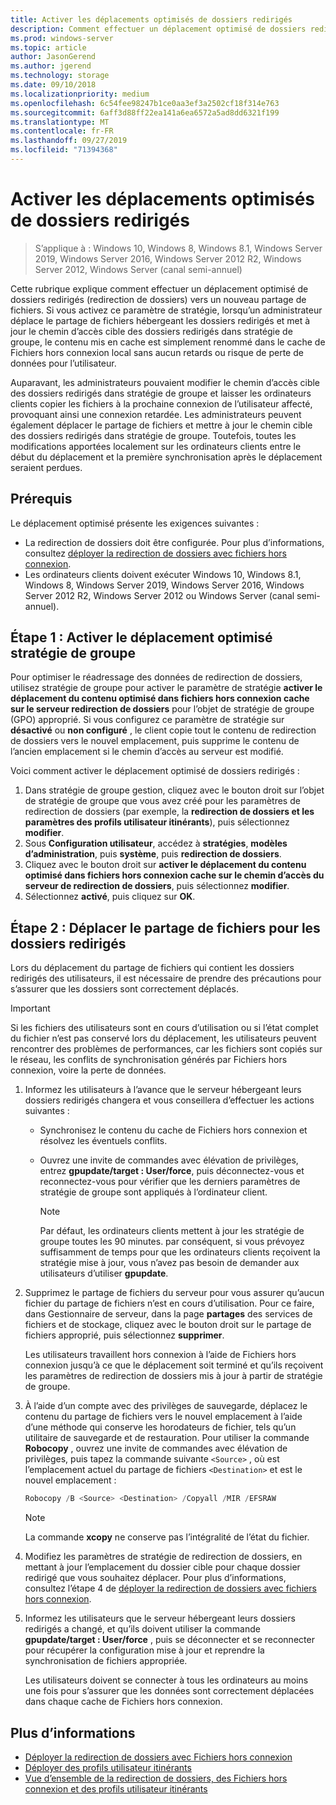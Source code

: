 ```yaml
---
title: Activer les déplacements optimisés de dossiers redirigés
description: Comment effectuer un déplacement optimisé de dossiers redirigés vers un nouveau partage de fichiers.
ms.prod: windows-server
ms.topic: article
author: JasonGerend
ms.author: jgerend
ms.technology: storage
ms.date: 09/10/2018
ms.localizationpriority: medium
ms.openlocfilehash: 6c54fee98247b1ce0aa3ef3a2502cf18f314e763
ms.sourcegitcommit: 6aff3d88ff22ea141a6ea6572a5ad8dd6321f199
ms.translationtype: MT
ms.contentlocale: fr-FR
ms.lasthandoff: 09/27/2019
ms.locfileid: "71394368"
---
```

# <a name="enable-optimized-moves-of-redirected-folders"></a>Activer les déplacements optimisés de dossiers redirigés

>S’applique à : Windows 10, Windows 8, Windows 8.1, Windows Server 2019, Windows Server 2016, Windows Server 2012 R2, Windows Server 2012, Windows Server (canal semi-annuel)

Cette rubrique explique comment effectuer un déplacement optimisé de dossiers redirigés (redirection de dossiers) vers un nouveau partage de fichiers. Si vous activez ce paramètre de stratégie, lorsqu’un administrateur déplace le partage de fichiers hébergeant les dossiers redirigés et met à jour le chemin d’accès cible des dossiers redirigés dans stratégie de groupe, le contenu mis en cache est simplement renommé dans le cache de Fichiers hors connexion local sans aucun retards ou risque de perte de données pour l’utilisateur.

Auparavant, les administrateurs pouvaient modifier le chemin d’accès cible des dossiers redirigés dans stratégie de groupe et laisser les ordinateurs clients copier les fichiers à la prochaine connexion de l’utilisateur affecté, provoquant ainsi une connexion retardée. Les administrateurs peuvent également déplacer le partage de fichiers et mettre à jour le chemin cible des dossiers redirigés dans stratégie de groupe. Toutefois, toutes les modifications apportées localement sur les ordinateurs clients entre le début du déplacement et la première synchronisation après le déplacement seraient perdues.

## <a name="prerequisites"></a>Prérequis

Le déplacement optimisé présente les exigences suivantes :

- La redirection de dossiers doit être configurée. Pour plus d’informations, consultez [déployer la redirection de dossiers avec fichiers hors connexion](deploy-folder-redirection.md).
- Les ordinateurs clients doivent exécuter Windows 10, Windows 8.1, Windows 8, Windows Server 2019, Windows Server 2016, Windows Server 2012 R2, Windows Server 2012 ou Windows Server (canal semi-annuel).

## <a name="step-1-enable-optimized-move-in-group-policy"></a>Étape 1 : Activer le déplacement optimisé stratégie de groupe

Pour optimiser le réadressage des données de redirection de dossiers, utilisez stratégie de groupe pour activer le paramètre de stratégie **activer le déplacement du contenu optimisé dans fichiers hors connexion cache sur le serveur redirection de dossiers** pour l’objet de stratégie de groupe (GPO) approprié. Si vous configurez ce paramètre de stratégie sur **désactivé** ou **non configuré** , le client copie tout le contenu de redirection de dossiers vers le nouvel emplacement, puis supprime le contenu de l’ancien emplacement si le chemin d’accès au serveur est modifié.

Voici comment activer le déplacement optimisé de dossiers redirigés :

1. Dans stratégie de groupe gestion, cliquez avec le bouton droit sur l’objet de stratégie de groupe que vous avez créé pour les paramètres de redirection de dossiers (par exemple, la **redirection de dossiers et les paramètres des profils utilisateur itinérants**), puis sélectionnez **modifier**.
2. Sous **Configuration utilisateur**, accédez à **stratégies**, **modèles d’administration**, puis **système**, puis **redirection de dossiers**.
3. Cliquez avec le bouton droit sur **activer le déplacement du contenu optimisé dans fichiers hors connexion cache sur le chemin d’accès du serveur de redirection de dossiers**, puis sélectionnez **modifier**.
4. Sélectionnez **activé**, puis cliquez sur **OK**.

## <a name="step-2-relocate-the-file-share-for-redirected-folders"></a>Étape 2 : Déplacer le partage de fichiers pour les dossiers redirigés

Lors du déplacement du partage de fichiers qui contient les dossiers redirigés des utilisateurs, il est nécessaire de prendre des précautions pour s’assurer que les dossiers sont correctement déplacés.

>[!IMPORTANT]
>Si les fichiers des utilisateurs sont en cours d’utilisation ou si l’état complet du fichier n’est pas conservé lors du déplacement, les utilisateurs peuvent rencontrer des problèmes de performances, car les fichiers sont copiés sur le réseau, les conflits de synchronisation générés par Fichiers hors connexion, voire la perte de données.

1. Informez les utilisateurs à l’avance que le serveur hébergeant leurs dossiers redirigés changera et vous conseillera d’effectuer les actions suivantes :

      - Synchronisez le contenu du cache de Fichiers hors connexion et résolvez les éventuels conflits.
      - Ouvrez une invite de commandes avec élévation de privilèges, entrez **gpupdate/target : User/force**, puis déconnectez-vous et reconnectez-vous pour vérifier que les derniers paramètres de stratégie de groupe sont appliqués à l’ordinateur client.

        >[!NOTE]
        >Par défaut, les ordinateurs clients mettent à jour les stratégie de groupe toutes les 90 minutes. par conséquent, si vous prévoyez suffisamment de temps pour que les ordinateurs clients reçoivent la stratégie mise à jour, vous n’avez pas besoin de demander aux utilisateurs d’utiliser **gpupdate**.
2. Supprimez le partage de fichiers du serveur pour vous assurer qu’aucun fichier du partage de fichiers n’est en cours d’utilisation. Pour ce faire, dans Gestionnaire de serveur, dans la page **partages** des services de fichiers et de stockage, cliquez avec le bouton droit sur le partage de fichiers approprié, puis sélectionnez **supprimer**.

    Les utilisateurs travaillent hors connexion à l’aide de Fichiers hors connexion jusqu’à ce que le déplacement soit terminé et qu’ils reçoivent les paramètres de redirection de dossiers mis à jour à partir de stratégie de groupe.

3. À l’aide d’un compte avec des privilèges de sauvegarde, déplacez le contenu du partage de fichiers vers le nouvel emplacement à l’aide d’une méthode qui conserve les horodateurs de fichier, tels qu’un utilitaire de sauvegarde et de restauration. Pour utiliser la commande **Robocopy** , ouvrez une invite de commandes avec élévation de privilèges, puis tapez la commande suivante ```<Source>``` , où est l’emplacement actuel du partage de fichiers ```<Destination>``` et est le nouvel emplacement :

    ```PowerShell
    Robocopy /B <Source> <Destination> /Copyall /MIR /EFSRAW
    ```

    >[!NOTE]
    >La commande **xcopy** ne conserve pas l’intégralité de l’état du fichier.
4. Modifiez les paramètres de stratégie de redirection de dossiers, en mettant à jour l’emplacement du dossier cible pour chaque dossier redirigé que vous souhaitez déplacer. Pour plus d’informations, consultez l’étape 4 de [déployer la redirection de dossiers avec fichiers hors connexion](deploy-folder-redirection.md).
5. Informez les utilisateurs que le serveur hébergeant leurs dossiers redirigés a changé, et qu’ils doivent utiliser la commande **gpupdate/target : User/force** , puis se déconnecter et se reconnecter pour récupérer la configuration mise à jour et reprendre la synchronisation de fichiers appropriée.

    Les utilisateurs doivent se connecter à tous les ordinateurs au moins une fois pour s’assurer que les données sont correctement déplacées dans chaque cache de Fichiers hors connexion.

## <a name="more-information"></a>Plus d’informations

* [Déployer la redirection de dossiers avec Fichiers hors connexion](deploy-folder-redirection.md)
* [Déployer des profils utilisateur itinérants](deploy-roaming-user-profiles.md)
* [Vue d’ensemble de la redirection de dossiers, des Fichiers hors connexion et des profils utilisateur itinérants](folder-redirection-rup-overview.md)